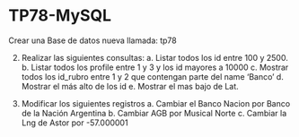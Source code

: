 # TP78-MySQL
Crear una Base de datos nueva llamada: tp78

2. Realizar las siguientes consultas:
a. Listar todos los id entre 100 y 2500.
b. Listar todos los profile entre 1 y 3 y los id mayores a 10000
c. Mostrar todos los id_rubro entre 1 y 2 que contengan parte del name ‘Banco’
d. Mostrar el más alto de los id
e. Mostrar el mas bajo de Lat.

3. Modificar los siguientes registros
a. Cambiar el Banco Nacion por Banco de la Nación Argentina
b. Cambiar AGB por Musical Norte
c. Cambiar la Lng de Astor por -57.000001
